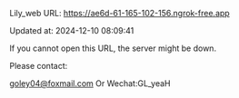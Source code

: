 Lily_web URL: https://ae6d-61-165-102-156.ngrok-free.app

Updated at: 2024-12-10 08:09:41

If you cannot open this URL, the server might be down.

Please contact: 

goley04@foxmail.com Or Wechat:GL_yeaH